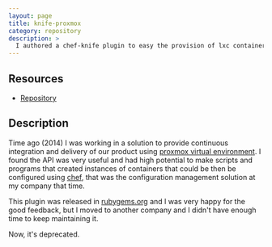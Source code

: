 ```yaml
---
layout: page
title: knife-proxmox
category: repository
description: >
  I authored a chef-knife plugin to easy the provision of lxc containers in proxmox
---
```


## Resources

* [Repository](https://github.com/jmoratilla/knife-proxmox.git)

## Description

Time ago (2014) I was working in a solution to provide continuous integration and delivery of our product using [proxmox virtual environment](https://www.proxmox.com/en/proxmox-ve).  I found the API was very useful and had high potential to make scripts and programs that created instances of containers that could be then be configured using [chef](https://chef.io), that was the configuration management solution at my company that time.

This plugin was released in [rubygems.org](https://rubygems.org/search?query=knife-proxmox) and I was very happy for the good feedback, but I moved to another company and I didn't have enough time to keep maintaining it.

Now, it's deprecated.
